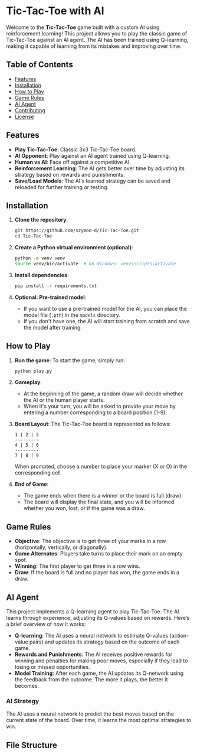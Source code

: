 # Tic-Tac-Toe with AI

Welcome to the **Tic-Tac-Toe** game built with a custom AI using reinforcement learning! This project allows you to play the classic game of Tic-Tac-Toe against an AI agent. The AI has been trained using Q-learning, making it capable of learning from its mistakes and improving over time. 

## Table of Contents
- [Features](#features)
- [Installation](#installation)
- [How to Play](#how-to-play)
- [Game Rules](#game-rules)
- [AI Agent](#ai-agent)
- [Contributing](#contributing)
- [License](#license)

## Features
- **Play Tic-Tac-Toe**: Classic 3x3 Tic-Tac-Toe board.
- **AI Opponent**: Play against an AI agent trained using Q-learning.
- **Human vs AI**: Face off against a competitive AI.
- **Reinforcement Learning**: The AI gets better over time by adjusting its strategy based on rewards and punishments.
- **Save/Load Models**: The AI's learned strategy can be saved and reloaded for further training or testing.

## Installation

1. **Clone the repository**:
    ```bash
    git https://github.com/szymon-d/Tic-Tac-Toe.git
    cd Tic-Tac-Toe
    ```

2. **Create a Python virtual environment (optional)**:
    ```bash
    python -m venv venv
    source venv/bin/activate  # On Windows: venv\Scripts\activate
    ```

3. **Install dependencies**:
    ```bash
    pip install -r requirements.txt
    ```

4. **Optional: Pre-trained model**:
   - If you want to use a pre-trained model for the AI, you can place the model file (`.pth`) in the `models` directory.
   - If you don't have one, the AI will start training from scratch and save the model after training.

## How to Play

1. **Run the game**:
    To start the game, simply run:
    ```bash
    python play.py
    ```

2. **Gameplay**:
    - At the beginning of the game, a random draw will decide whether the AI or the human player starts.
    - When it's your turn, you will be asked to provide your move by entering a number corresponding to a board position (1-9).

3. **Board Layout**:
    The Tic-Tac-Toe board is represented as follows:
    ```
    1 | 2 | 3
    ---------
    4 | 5 | 6
    ---------
    7 | 8 | 9
    ```
    When prompted, choose a number to place your marker (X or O) in the corresponding cell.

4. **End of Game**:
    - The game ends when there is a winner or the board is full (draw).
    - The board will display the final state, and you will be informed whether you won, lost, or if the game was a draw.

## Game Rules

- **Objective**: The objective is to get three of your marks in a row (horizontally, vertically, or diagonally).
- **Game Alternates**: Players take turns to place their mark on an empty spot.
- **Winning**: The first player to get three in a row wins.
- **Draw**: If the board is full and no player has won, the game ends in a draw.

## AI Agent

This project implements a Q-learning agent to play Tic-Tac-Toe. The AI learns through experience, adjusting its Q-values based on rewards. Here’s a brief overview of how it works:

- **Q-learning**: The AI uses a neural network to estimate Q-values (action-value pairs) and updates its strategy based on the outcome of each game.
- **Rewards and Punishments**: The AI receives positive rewards for winning and penalties for making poor moves, especially if they lead to losing or missed opportunities.
- **Model Training**: After each game, the AI updates its Q-network using the feedback from the outcome. The more it plays, the better it becomes.

### AI Strategy
The AI uses a neural network to predict the best moves based on the current state of the board. Over time, it learns the most optimal strategies to win.

## File Structure

